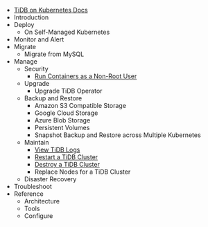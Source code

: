 <!-- markdownlint-disable MD007 -->
<!-- markdownlint-disable MD041 -->

- [TiDB on Kubernetes Docs](https://docs.pingcap.com/tidb-in-kubernetes/dev)
- Introduction
- Deploy
    - On Self-Managed Kubernetes
- Monitor and Alert
- Migrate
    - Migrate from MySQL
- Manage
    - Security
      - [Run Containers as a Non-Root User](containers-run-as-non-root-user.md)
    - Upgrade
        - Upgrade TiDB Operator
    - Backup and Restore
        - Amazon S3 Compatible Storage
        - Google Cloud Storage
        - Azure Blob Storage
        - Persistent Volumes
        - Snapshot Backup and Restore across Multiple Kubernetes
    - Maintain
        - [View TiDB Logs](view-logs.md)
        - [Restart a TiDB Cluster](restart-a-tidb-cluster.md)
        - [Destroy a TiDB Cluster](destroy-a-tidb-cluster.md)
        - Replace Nodes for a TiDB Cluster
    - Disaster Recovery
- Troubleshoot
- Reference
    - Architecture
    - Tools
    - Configure
